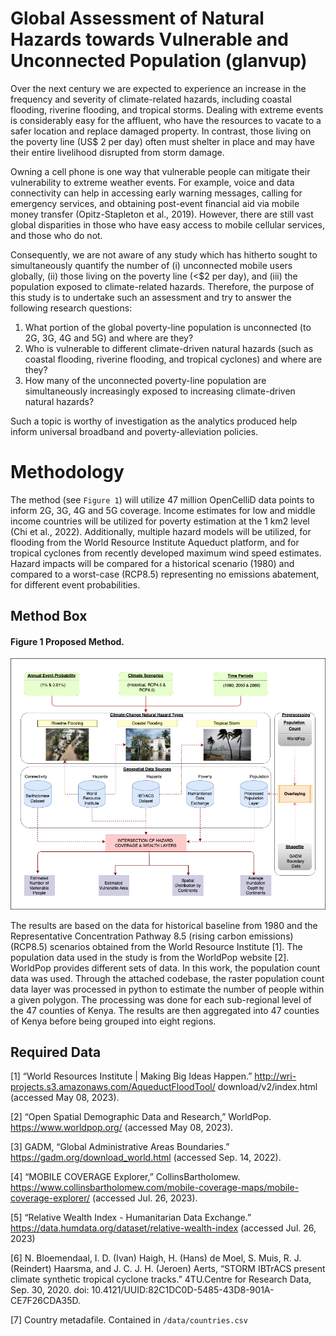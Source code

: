 # Global Assessment of Natural Hazards towards Vulnerable and Unconnected Population (glanvup)
Over the next century we are expected to experience an increase in the frequency and severity of climate-related hazards, including coastal flooding, riverine flooding, and tropical storms. Dealing with extreme events is considerably easy for the affluent, who have the resources to vacate to a safer location and replace damaged property. In contrast, those living on the poverty line (US$ 2 per day) often must shelter in place and may have their entire livelihood disrupted from storm damage. 

Owning a cell phone is one way that vulnerable people can mitigate their vulnerability to extreme weather events. For example, voice and data connectivity can help in accessing early warning messages, calling for emergency services, and obtaining post-event financial aid via mobile money transfer (Opitz-Stapleton et al., 2019). However, there are still vast global disparities in those who have easy access to mobile cellular services, and those who do not.

Consequently, we are not aware of any study which has hitherto sought to simultaneously quantify the number of (i) unconnected mobile users globally, (ii) those living on the poverty line (<$2 per day), and (iii) the population exposed to climate-related hazards. Therefore, the purpose of this study is to undertake such an assessment and try to answer the following research questions: 

1.	What portion of the global poverty-line population is unconnected (to 2G, 3G, 4G and 5G) and where are they?
2.	Who is vulnerable to different climate-driven natural hazards (such as coastal flooding, riverine flooding, and tropical cyclones) and where are they?
3.	How many of the unconnected poverty-line population are simultaneously increasingly exposed to increasing climate-driven natural hazards?

Such a topic is worthy of investigation as the analytics produced help inform universal broadband and poverty-alleviation policies. 

Methodology
==============
The method (see `Figure 1`) will utilize 47 million OpenCelliD data points to inform 2G, 3G, 4G and 5G coverage. Income estimates for low and middle income countries will be utilized for poverty estimation at the 1 km2 level (Chi et al., 2022). Additionally, multiple hazard models will be utilized, for flooding from the World Resource Institute Aqueduct platform, and for tropical cyclones from recently developed maximum wind speed estimates. Hazard impacts will be compared for a historical scenario (1980) and compared to a worst-case (RCP8.5) representing no emissions abatement, for different event probabilities. 

## Method Box

#### Figure 1 Proposed Method.
<p align="center">
  <img src="/docs/method.png" />
</p>

The results are based on the data for historical baseline from 1980 and the Representative Concentration Pathway 8.5 (rising carbon emissions) (RCP8.5) scenarios obtained from the World Resource Institute [1]. The population data used in the study is from the WorldPop website [2]. WorldPop provides different sets of data. In this work, the population count data was used. Through the attached codebase, the raster population count data layer was processed in python to estimate the number of people within a given polygon. The processing was done for each sub-regional level of the 47 counties of Kenya. The results are then aggregated into 47 counties of Kenya before being grouped into eight regions.

## Required Data

[1]	“World Resources Institute | Making Big Ideas Happen.” http://wri-projects.s3.amazonaws.com/AqueductFloodTool/  download/v2/index.html (accessed May 08, 2023).

[2]	“Open Spatial Demographic Data and Research,” WorldPop. https://www.worldpop.org/ (accessed May 08, 2023).

[3]	GADM, “Global Administrative Areas Boundaries.” https://gadm.org/download_world.html (accessed Sep. 14, 2022).

[4]	“MOBILE COVERAGE Explorer,” CollinsBartholomew. https://www.collinsbartholomew.com/mobile-coverage-maps/mobile-coverage-explorer/ (accessed Jul. 26, 2023).

[5]	“Relative Wealth Index - Humanitarian Data Exchange.” https://data.humdata.org/dataset/relative-wealth-index (accessed Jul. 26, 2023)

[6]	N. Bloemendaal, I. D. (Ivan) Haigh, H. (Hans) de Moel, S. Muis, R. J. (Reindert) Haarsma, and J. C. J. H. (Jeroen) Aerts, “STORM IBTrACS present climate synthetic tropical cyclone tracks.” 4TU.Centre for Research Data, Sep. 30, 2020. doi: 10.4121/UUID:82C1DC0D-5485-43D8-901A-CE7F26CDA35D.

[7] Country metadafile. Contained in `/data/countries.csv`